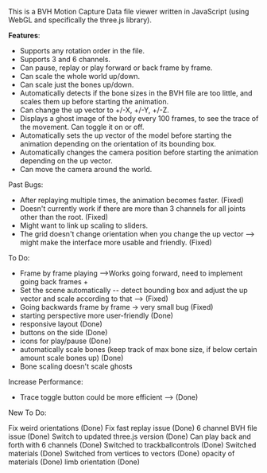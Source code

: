 This is a BVH Motion Capture Data file viewer written in JavaScript (using WebGL and specifically the three.js library). 

**Features**:
- Supports any rotation order in the file.
- Supports 3 and 6 channels.
- Can pause, replay or play forward or back frame by frame.
- Can scale the whole world up/down.
- Can scale just the bones up/down.
- Automatically detects if the bone sizes in the BVH file are too little, and scales them up before starting the animation.
- Can change the up vector to +/-X, +/-Y, +/-Z.
- Displays a ghost image of the body every 100 frames, to see the trace of the movement. Can toggle it on or off.
- Automatically sets the up vector of the model before starting the animation depending on the orientation of its bounding box.
- Automatically changes the camera position before starting the animation depending on the up vector.
- Can move the camera around the world.

Past Bugs:

- After replaying multiple times, the animation becomes faster. (Fixed)
- Doesn't currently work if there are more than 3 channels for all joints other than the root. (Fixed)
- Might want to link up scaling to sliders.
- The grid doesn't change orientation when you change the up vector --> might make the interface more usable and friendly. (Fixed)

To Do:

- Frame by frame playing -->Works going forward, need to implement going back frames +
- Set the scene automatically -- detect bounding box and adjust the up vector and scale according to that --> (Fixed)
- Going backwards frame by frame -> very small bug (Fixed)
- starting perspective more user-friendly (Done)
- responsive layout (Done)
- buttons on the side (Done)
- icons for play/pause (Done)
- automatically scale bones (keep track of max bone size, if below certain amount scale bones up) (Done)
- Bone scaling doesn't scale ghosts


Increase Performance:

- Trace toggle button could be more efficient --> (Done)


New To Do:

 Fix weird orientations (Done)
 Fix fast replay issue (Done)
 6 channel BVH file issue (Done) 
 Switch to updated three.js version (Done)
 Can play back and forth with 6 channels (Done)
 Switched to trackballcontrols (Done)
 Switched materials (Done)
 Switched from vertices to vectors (Done)
 opacity of materials (Done)
 limb orientation (Done) 